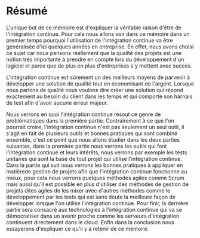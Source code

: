 # Résumé

L'unique but de ce mémoire est d'expliquer la véritable raison d'être de l'intégration continue. Pour cela nous allons voir dans ce mémoire dans un premier temps pourquoi l'utilisation de l'intégration continue va être généralisée d'ici quelques années en entreprise. En effet, nous avons choisi ce sujet car nous pensons réellement que la qualité des projets est une notion très importante à prendre en compte lors du développement d'un logiciel et parce que de plus en plus d'entreprises s'y mettent avec succès. 

L'intégration continue est sûrement un des meilleurs moyens de parvenir à développer une solution de qualité tout en économisant de l'argent. Lorsque nous parlons de qualité nous voulons dire créer une solution qui répond exactement au besoin du client dans les temps et qui comporte son harnais de test afin d'avoir aucune erreur majeur.

Nous verrons en quoi l'intégration continue résout ce genre de problématiques dans la première partie. Contrairement à ce que l'on pourrait croire, l'intégration continue n'est pas seulement un seul outil, il s'agit en fait de plusieurs outils et bonnes pratiques qui sont combiné ensemble, c'est ce point que nous allons étudier dans les deux parties suivantes, dans la premiere partie nous verrons les outils qui font l'intégration continue et leurs intérêts, nous verrons par exemple les tests unitaires qui sont la base de tout projet qui utilise l'intégration continue. Dans la partie qui suit nous verrons les bonnes pratiques à appliquer en matièrede gestion de projets afin que l'intégration continue fonctionne au mieux, pour cela nous verrons quelques méthodes agiles comme Scrum mais aussi qu'il est possible en plus d'utiliser des méthodes de gestion de projets dites agiles de les mixer avec d'autres méthodes comme le développement par les tests qui est sans doute la meilleure façon de développer lorsque l'on utilise l'intégration continue. Pour finir, la dernière partie sera consacré aux technologies à l'intégration continue qui va se démocratiser dans un avenir proche comme les serveurs d'intégration continuent directement dans le cloud. Enfin dans la conclusion nous essayerons d'expliquer ce qu'il y a retenir de ce mémoire.
